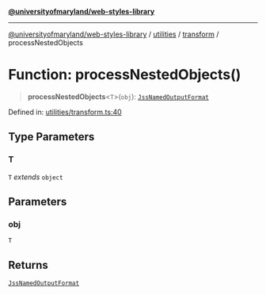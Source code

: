 [**@universityofmaryland/web-styles-library**](../../../../README.md)

***

[@universityofmaryland/web-styles-library](../../../../README.md) / [utilities](../../../README.md) / [transform](../README.md) / processNestedObjects

# Function: processNestedObjects()

> **processNestedObjects**\<`T`\>(`obj`): [`JssNamedOutputFormat`](../interfaces/JssNamedOutputFormat.md)

Defined in: [utilities/transform.ts:40](https://github.com/UMD-Digital/design-system/blob/7fa144f196ef5f0ef2b372670136735f5a5c9236/packages/styles/source/utilities/transform.ts#L40)

## Type Parameters

### T

`T` *extends* `object`

## Parameters

### obj

`T`

## Returns

[`JssNamedOutputFormat`](../interfaces/JssNamedOutputFormat.md)
